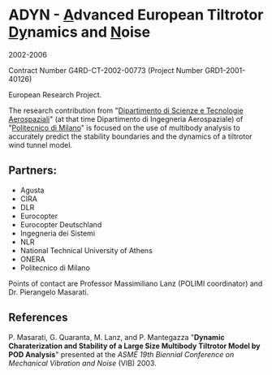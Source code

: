 ---
---

# ADYN - <u>A</u>dvanced European Tiltrotor <u>Dy</u>namics and <u>N</u>oise 

2002-2006

Contract Number G4RD-CT-2002-00773 (Project Number GRD1-2001-40126) 

European Research Project. 

The research contribution from 
"[Dipartimento di Scienze e Tecnologie Aerospaziali](https://www.aero.polimi.it)" (at that time Dipartimento di Ingegneria Aerospaziale)
of "[Politecnico di Milano](https://www.polimi.it)" 
is focused on the use of multibody 
analysis to accurately predict the stability boundaries and the 
dynamics of a tiltrotor wind tunnel model. 

## Partners: 

* Agusta
* CIRA
* DLR
* Eurocopter
* Eurocopter Deutschland
* Ingegneria dei Sistemi
* NLR
* National Technical University of Athens
* ONERA
* Politecnico di Milano

Points of contact are Professor Massimiliano Lanz (POLIMI coordinator) 
and Dr. Pierangelo Masarati. 

## References
P. Masarati, G. Quaranta, M. Lanz, and P. Mantegazza
"**Dynamic Charaterization and Stability of a Large Size Multibody Tiltrotor
Model by POD Analysis**"
presented at the _ASME 19th Biennial Conference on Mechanical Vibration and Noise_ (VIB) 2003. 

